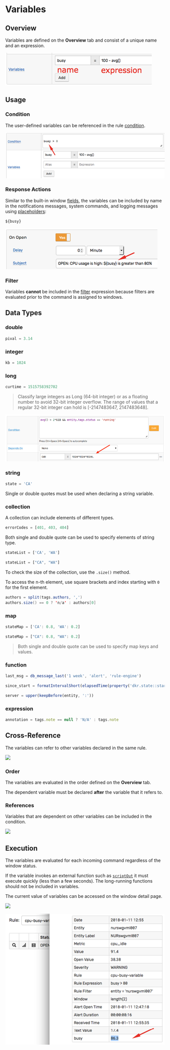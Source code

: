 # Variables

## Overview

Variables are defined on the **Overview** tab and consist of a unique name and an expression.

![](images/variables.png)

## Usage

### Condition

The user-defined variables can be referenced in the rule [condition](condition.md).

![](images/variables-condition.png)

### Response Actions

Similar to the built-in window [fields](window.md#window-fields), the variables can be included by name in the notifications messages, system commands, and logging messages using [placeholders](placeholders.md):

```css
${busy}
```

![](images/variables-refer.png)

### Filter

Variables **cannot** be included in the [filter](filters.md) expression because filters are evaluated prior to the command is assigned to windows.

## Data Types

### double

  ```javascript
  pival = 3.14
  ```

### integer

  ```javascript
  kb = 1024
  ```  

### long

  ```javascript
  curtime = 1515758392702
  ```  
> Classify large integers as Long (64-bit integer) or as a floating number to avoid 32-bit integer overflow. The range of values that a regular 32-bit integer can hold is [-2147483647, 2147483648].

![](images/variables-large-integers.png)

### string

  ```javascript
  state = 'CA'
  ```

Single or double quotes must be used when declaring a string variable.

### collection

A collection can include elements of different types.

  ```javascript
  errorCodes = [401, 403, 404]
  ```  

Both single and double quote can be used to specify elements of string type.   

  ```javascript
  stateList = ['CA', 'WA']
  ```

  ```javascript
  stateList = ["CA", "WA"]
  ```  
  
To check the size of the collection, use the `.size()` method.

To access the n-th element, use square brackets and index starting with `0` for the first element.

  ```java
  authors = split(tags.authors, ',')
  authors.size() == 0 ? 'n/a' : authors[0]
  ```  

### map

  ```javascript
  stateMap = ['CA': 0.8, 'WA': 0.2]
  ```

  ```javascript
  stateMap = ["CA": 0.8, "WA": 0.2]
  ```

  > Both single and double quote can be used to specify map keys and values.

### function

  ```javascript
  last_msg = db_message_last('1 week', 'alert', 'rule-engine')
  ```

  ```javascript
  since_start = formatIntervalShort(elapsedTime(property('dkr.state::started')))
  ```  

  ```javascript
  server = upper(keepBefore(entity, ':'))
  ```  

### expression

  ```javascript
  annotation = tags.note == null ? 'N/A' : tags.note
  ```

## Cross-Reference

The variables can refer to other variables declared in the same rule.

![](images/variables-reference.png)

### Order

The variables are evaluated in the order defined on the **Overview** tab.

The dependent variable must be declared **after** the variable that it refers to.

### References

Variables that are dependent on other variables can be included in the condition.

![](images/variables-refer-indirect.png)

## Execution

The variables are evaluated for each incoming command regardless of the window status.

If the variable invokes an external function such as [`scriptOut`](functions-script.md) it must execute quickly (less than a few seconds). The long-running functions should not be included in variables.

The current value of variables can be accessed on the window detail page.

![](images/variables-window-2.png)

![](images/variables-window.png)
